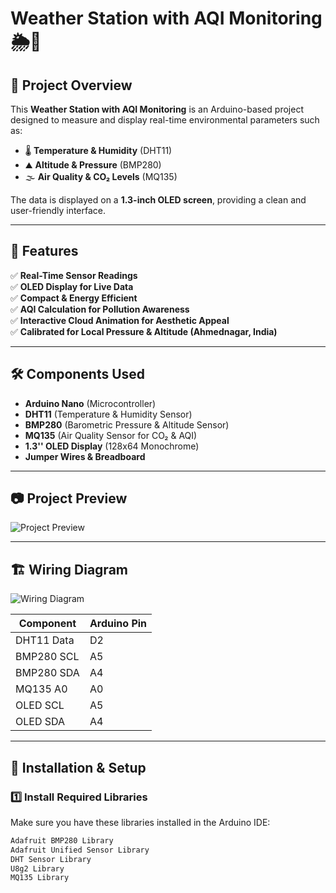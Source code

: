 # Weather Station with AQI Monitoring 🌦️💨

## 📌 Project Overview

This **Weather Station with AQI Monitoring** is an Arduino-based project designed to measure and display real-time environmental parameters such as:

- 🌡️ **Temperature & Humidity** (DHT11)
- ⛰️ **Altitude & Pressure** (BMP280)
- 🌫️ **Air Quality & CO₂ Levels** (MQ135)

The data is displayed on a **1.3-inch OLED screen**, providing a clean and user-friendly interface.

---

## 🚀 Features

✅ **Real-Time Sensor Readings**\
✅ **OLED Display for Live Data**\
✅ **Compact & Energy Efficient**\
✅ **AQI Calculation for Pollution Awareness**\
✅ **Interactive Cloud Animation for Aesthetic Appeal**\
✅ **Calibrated for Local Pressure & Altitude (Ahmednagar, India)**

---

## 🛠️ Components Used

- **Arduino Nano** (Microcontroller)
- **DHT11** (Temperature & Humidity Sensor)
- **BMP280** (Barometric Pressure & Altitude Sensor)
- **MQ135** (Air Quality Sensor for CO₂ & AQI)
- **1.3'' OLED Display** (128x64 Monochrome)
- **Jumper Wires & Breadboard**

---

## 📷 Project Preview

![Project Preview](project_preview.jpg)

---

## 🏗️ Wiring Diagram

![Wiring Diagram](wiring_diagram.png)

| **Component** | **Arduino Pin** |
| ------------- | --------------- |
| DHT11 Data    | D2              |
| BMP280 SCL    | A5              |
| BMP280 SDA    | A4              |
| MQ135 A0      | A0              |
| OLED SCL      | A5              |
| OLED SDA      | A4              |

---

## 🔧 Installation & Setup

### **1️⃣ Install Required Libraries**

Make sure you have these libraries installed in the Arduino IDE:

```bash
Adafruit BMP280 Library
Adafruit Unified Sensor Library
DHT Sensor Library
U8g2 Library
MQ135 Library
